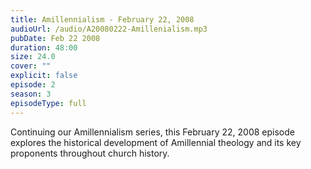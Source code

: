 ```yaml
---
title: Amillennialism - February 22, 2008
audioUrl: /audio/A20080222-Amillenialism.mp3
pubDate: Feb 22 2008
duration: 48:00
size: 24.0
cover: ""
explicit: false
episode: 2
season: 3
episodeType: full
---
```

Continuing our Amillennialism series, this February 22, 2008 episode explores the historical development of Amillennial theology and its key proponents throughout church history.
